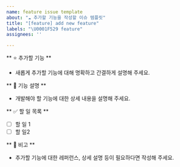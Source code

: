 ```yaml
---
name: feature issue template
about: "☁️ 추가할 기능을 작성할 이슈 템플릿"
title: "[feature] add new feature"
labels: "\U0001F529 feature"
assignees: ''

---
```


** ⭐ 추가할 기능 **
- 새롭게 추가할 기능에 대해 명확하고 간결하게 설명해 주세요.

** 🔩 기능 설명 **
- 개발해야 할 기능에 대한 상세 내용을 설명해 주세요.

** ✅ 할 일 목록 **
- [ ] 할 일 1
- [ ] 할 일2

** 🚨 비고 **
- 추가할 기능에 대한 레퍼런스, 상세 설명 등이 필요하다면 작성해 주세요.
